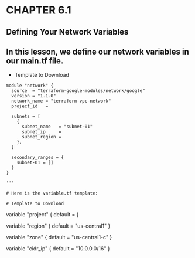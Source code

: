# CHAPTER 6.1

## Defining Your Network Variables

## In this lesson, we define our network variables in our main.tf file.

- Template to Download

```
module "network" {
  source  = "terraform-google-modules/network/google"
  version = "1.1.0"
  network_name = "terraform-vpc-network"
  project_id   =

  subnets = [
    {
      subnet_name   = "subnet-01"
      subnet_ip     =
      subnet_region =
    },
  ]

  secondary_ranges = {
    subnet-01 = []
  }
}

'''

# Here is the variable.tf template:

# Template to Download

```
variable "project" {
  default = 
}

variable "region" {
  default = "us-central1" 
}

variable "zone"  {
  default = "us-central1-c"
}

variable "cidr_ip" {
  default = "10.0.0.0/16"
}
```
